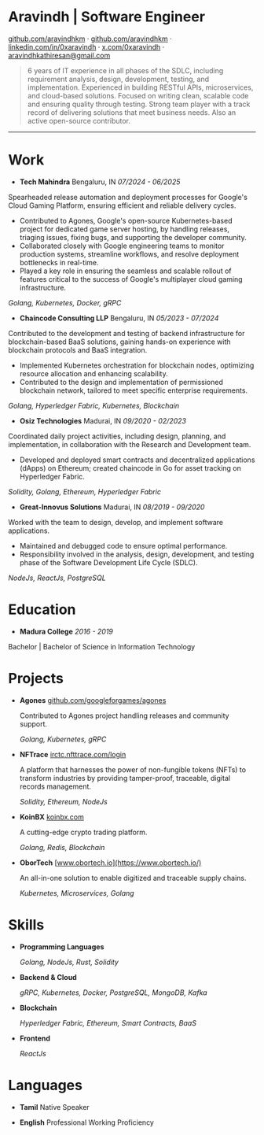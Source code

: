 # Aravindh | Software Engineer

[github.com/aravindhkm](https://github.com/aravindhkm) · [github.com/aravindhkm](https://github.com/aravindhkm) · [linkedin.com/in/0xaravindh](https://linkedin.com/in/0xaravindh) · [x.com/0xaravindh](https://x.com/0xaravindh) · [aravindhkathiresan@gmail.com](mailto:aravindhkathiresan@gmail.com)

> 6 years of IT experience in all phases of the SDLC, including requirement analysis, design, development, testing, and implementation. Experienced in building RESTful APIs, microservices, and cloud-based solutions. Focused on writing clean, scalable code and ensuring quality through testing. Strong team player with a track record of delivering solutions that meet business needs. Also an active open-source contributor.

---

# Work

-  **Tech Mahindra**
  Bengaluru, IN _07/2024 - 06/2025_

  Spearheaded release automation and deployment processes for Google's Cloud Gaming Platform, ensuring efficient and reliable delivery cycles.
  - Contributed to Agones, Google's open-source Kubernetes-based project for dedicated game server hosting, by handling releases, triaging issues, fixing bugs, and supporting the developer community.
  - Collaborated closely with Google engineering teams to monitor production systems, streamline workflows, and resolve deployment bottlenecks in real-time.
  - Played a key role in ensuring the seamless and scalable rollout of features critical to the success of Google's multiplayer cloud gaming infrastructure.

  _Golang, Kubernetes, Docker, gRPC_

-  **Chaincode Consulting LLP**
  Bengaluru, IN _05/2023 - 07/2024_

  Contributed to the development and testing of backend infrastructure for blockchain-based BaaS solutions, gaining hands-on experience with blockchain protocols and BaaS integration.
  - Implemented Kubernetes orchestration for blockchain nodes, optimizing resource allocation and enhancing scalability.
  - Contributed to the design and implementation of permissioned blockchain network, tailored to meet specific enterprise requirements.

  _Golang, Hyperledger Fabric, Kubernetes, Blockchain_

-  **Osiz Technologies**
  Madurai, IN _09/2020 - 02/2023_

  Coordinated daily project activities, including design, planning, and implementation, in collaboration with the Research and Development team.
  - Developed and deployed smart contracts and decentralized applications (dApps) on Ethereum; created chaincode in Go for asset tracking on Hyperledger Fabric.

  _Solidity, Golang, Ethereum, Hyperledger Fabric_

-  **Great-Innovus Solutions**
  Madurai, IN _08/2019 - 09/2020_

  Worked with the team to design, develop, and implement software applications.
  - Maintained and debugged code to ensure optimal performance.
  - Responsibility involved in the analysis, design, development, and testing phase of the Software Development Life Cycle (SDLC).

  _NodeJs, ReactJs, PostgreSQL_


# Education

-  **Madura College** _2016 - 2019_

  Bachelor | Bachelor of Science in Information Technology

# Projects

- **Agones** [github.com/googleforgames/agones](https://github.com/googleforgames/agones)

  Contributed to Agones project handling releases and community support.

  _Golang, Kubernetes, gRPC_

- **NFTrace** [irctc.nfttrace.com/login](https://irctc.nfttrace.com/login)

  A platform that harnesses the power of non-fungible tokens (NFTs) to transform industries by providing tamper-proof, traceable, digital records management.

  _Solidity, Ethereum, NodeJs_

- **KoinBX** [koinbx.com](https://koinbx.com)

  A cutting-edge crypto trading platform.

  _Golang, Redis, Blockchain_

- **OborTech** [www.obortech.io](https://www.obortech.io/)

  An all-in-one solution to enable digitized and traceable supply chains.

  _Kubernetes, Microservices, Golang_

# Skills

- **Programming Languages**

  _Golang, NodeJs, Rust, Solidity_

- **Backend & Cloud**

  _gRPC, Kubernetes, Docker, PostgreSQL, MongoDB, Kafka_

- **Blockchain**

  _Hyperledger Fabric, Ethereum, Smart Contracts, BaaS_

- **Frontend**

  _ReactJs_

# Languages

- **Tamil** Native Speaker

- **English** Professional Working Proficiency

